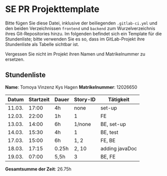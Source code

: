 # SE PR Projekttemplate

Bitte fügen Sie diese Datei, inklusive der beiliegenden `.gitlab-ci.yml` und den beiden Verzeichnissen `frontend` und `backend` zum Wurzelverzeichnis ihres Git-Repositories hinzu.
Im folgenden befindet sich ein Template für die Stundenliste; bitte verwenden Sie es so, dass im GitLab-Projekt ihre Stundenliste als Tabelle sichtbar ist.

Vergessen Sie nicht im Projekt ihren Namen und Matrikelnummer zu ersetzen.

## Stundenliste

**Name**: Tomoya Vinzenz Kys Hagen
**Matrikelnummer**: 12026650


| Datum | Startzeit | Dauer | Story-ID | Tätigkeit |
|-------|-----------|-------|----------|-----------|
| 11.03. | 17:00 | 4h | none | set-up |
| 12.03. | 22:00 | 1h | 1 | FE |
| 13.03. | 14:00 | 6h | 1/none | BE, set-up|
| 14.03. | 15:30 | 4h | 1 | BE, test |
| 17.03. | 15:00 | 6h | 1, 2 | FE, BE |
| 18.03. | 17:15 | 0.25h | 2, 10 | adding javaDoc |
| 19.03. | 07:00 | 5,5h | 3 | BE, FE |


**Gesamtsumme der Zeit**: 26.75h
